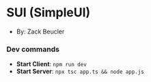 # SUI (SimpleUI)
- By: Zack Beucler


### Dev commands
- **Start Client**: `npm run dev`
- **Start Server**: `npx tsc app.ts && node app.js`
